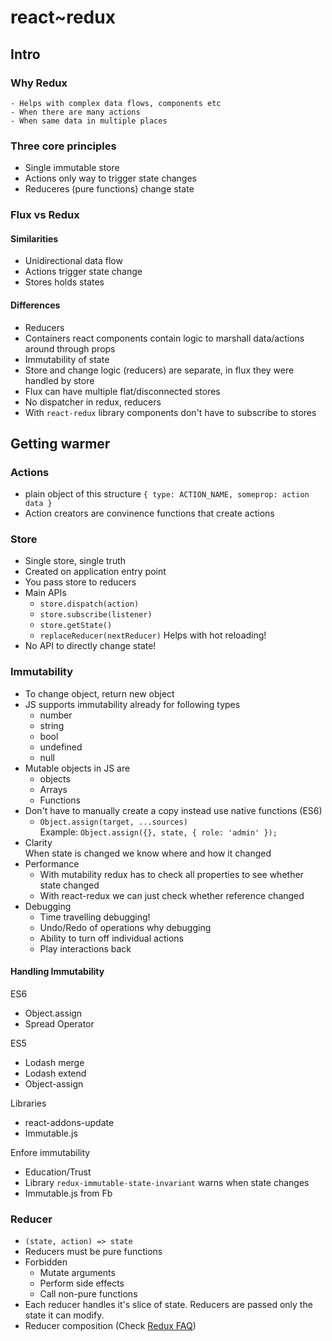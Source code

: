 # react~redux

## Intro

### Why Redux
    - Helps with complex data flows, components etc
    - When there are many actions
    - When same data in multiple places

### Three core principles
- Single immutable store
- Actions only way to trigger state changes
- Reduceres (pure functions) change state

### Flux vs Redux
#### Similarities
- Unidirectional data flow
- Actions trigger state change
- Stores holds states


#### Differences
- Reducers
- Containers react components contain logic to marshall data/actions around through props
- Immutability of state
- Store and change logic (reducers) are separate, in flux they were handled by store
- Flux can have multiple flat/disconnected stores
- No dispatcher in redux, reducers
- With `react-redux` library components don't have to subscribe to stores


## Getting warmer

### Actions
- plain object of this structure `{ type: ACTION_NAME, someprop: action data }`
- Action creators are convinence functions that create actions

### Store
- Single store, single truth
- Created on application entry point
- You pass store to reducers
- Main APIs
    - `store.dispatch(action)`
    - `store.subscribe(listener)`
    - `store.getState()`
    - `replaceReducer(nextReducer)`
        Helps with hot reloading!
- No API to directly change state!

### Immutability
- To change object, return new object
- JS supports immutability already for following types
    - number
    - string
    - bool
    - undefined
    - null
- Mutable objects in JS are
    - objects
    - Arrays
    - Functions
- Don't have to manually create a copy instead use native functions (ES6)
    - `Object.assign(target, ...sources)`  
    Example: `Object.assign({}, state, { role: 'admin' });`
- Clarity  
    When state is changed we know where and how it changed
- Performance
    - With mutability redux has to check all properties to see whether state
    changed
    - With react-redux we can just check whether reference changed
- Debugging
    - Time travelling debugging!
    - Undo/Redo of operations why debugging
    - Ability to turn off individual actions
    - Play interactions back

#### Handling Immutability
ES6
- Object.assign
- Spread Operator

ES5
- Lodash merge
- Lodash extend
- Object-assign

Libraries
- react-addons-update
- Immutable.js

Enfore immutability
- Education/Trust
- Library `redux-immutable-state-invariant` warns when state changes
- Immutable.js from Fb

### Reducer
- `(state, action) => state`
- Reducers must be pure functions
- Forbidden
    - Mutate arguments
    - Perform side effects
    - Call non-pure functions
- Each reducer handles it's slice of state. Reducers are passed only the state
  it can modify.
- Reducer composition (Check [Redux
  FAQ](https://redux.js.org/docs/faq/Actions.html#is-there-always-a-one-to-one-mapping-between-reducers-and-actions))

